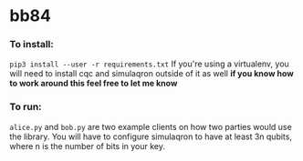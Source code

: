 # bb84

### To install:
`pip3 install --user -r requirements.txt`
If you're using a virtualenv, you will need to install cqc and simulaqron outside of it as well **if you know how to work around this feel free to let me know**

### To run:
`alice.py` and `bob.py` are two example clients on how two parties would use the library.
You will have to configure simulaqron to have at least 3n qubits, where n is the number of bits in your key.
